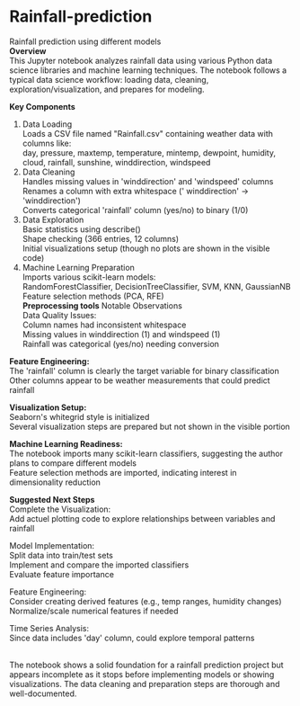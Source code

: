 # Rainfall-prediction
Rainfall prediction using different models </br>
**Overview**</br>
This Jupyter notebook analyzes rainfall data using various Python data science libraries and machine learning techniques. The notebook follows a typical data science workflow: loading data, cleaning, exploration/visualization, and prepares for modeling.</br>

**Key Components**
1. Data Loading</br>
Loads a CSV file named "Rainfall.csv" containing weather data with columns like:</br>
day, pressure, maxtemp, temperature, mintemp, dewpoint, humidity, cloud, rainfall, sunshine, winddirection, windspeed</br>
2. Data Cleaning</br>
Handles missing values in 'winddirection' and 'windspeed' columns</br>
Renames a column with extra whitespace (' winddirection' → 'winddirection')</br>
Converts categorical 'rainfall' column (yes/no) to binary (1/0)</br>
3. Data Exploration</br>
Basic statistics using describe()</br>
Shape checking (366 entries, 12 columns)</br>
Initial visualizations setup (though no plots are shown in the visible code)</br>
4. Machine Learning Preparation</br>
Imports various scikit-learn models:</br>
RandomForestClassifier, DecisionTreeClassifier, SVM, KNN, GaussianNB</br>
Feature selection methods (PCA, RFE)</br>
**Preprocessing tools**
Notable Observations</br>
Data Quality Issues:</br>
Column names had inconsistent whitespace</br>
Missing values in winddirection (1) and windspeed (1)</br>
Rainfall was categorical (yes/no) needing conversion</br>

**Feature Engineering:**</br>
The 'rainfall' column is clearly the target variable for binary classification</br>
Other columns appear to be weather measurements that could predict rainfall</br>

**Visualization Setup:**</br>
Seaborn's whitegrid style is initialized</br>
Several visualization steps are prepared but not shown in the visible portion</br>

**Machine Learning Readiness:**</br>
The notebook imports many scikit-learn classifiers, suggesting the author plans to compare different models</br>
Feature selection methods are imported, indicating interest in dimensionality reduction</br>

**Suggested Next Steps**</br>
Complete the Visualization:</br>
Add actuel plotting code to explore relationships between variables and rainfall</br>

Model Implementation:</br>
Split data into train/test sets</br>
Implement and compare the imported classifiers</br>
Evaluate feature importance</br>

Feature Engineering:</br>
Consider creating derived features (e.g., temp ranges, humidity changes)</br>
Normalize/scale numerical features if needed</br>

Time Series Analysis:</br>
Since data includes 'day' column, could explore temporal patterns</br>

</br>
The notebook shows a solid foundation for a rainfall prediction project but appears incomplete as it stops before implementing models or showing visualizations. The data cleaning and preparation steps are thorough and well-documented.
